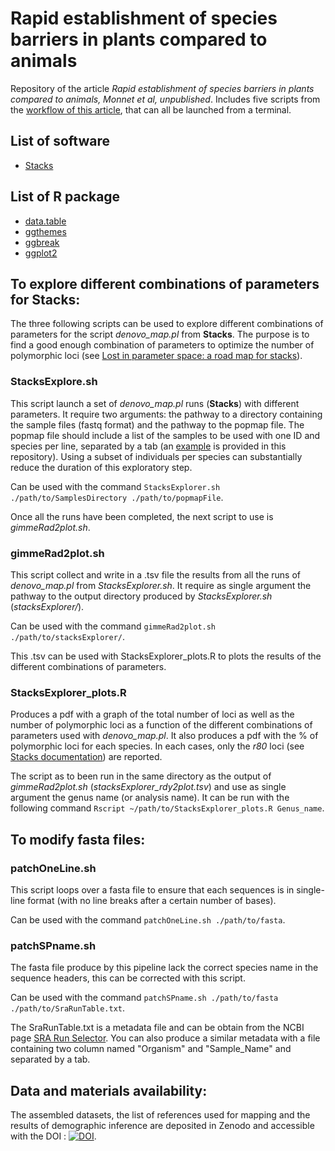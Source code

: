 # Rapid establishment of species barriers in plants compared to animals
Repository of the article *Rapid establishment of species barriers in plants compared to animals, Monnet et al, unpublished*.
Includes five scripts from the [workflow of this article](https://github.com/Ladarwall/Greenworld/blob/main/workflow_diagram.pdf), that can all be launched from a terminal.

## List of software
- [Stacks](https://catchenlab.life.illinois.edu/stacks/)
## List of R package
- [data.table](https://rdrr.io/cran/data.table/)
- [ggthemes](https://cran.r-project.org/web/packages/ggthemes/index.html)
- [ggbreak](https://github.com/YuLab-SMU/ggbreak)
- [ggplot2](https://ggplot2.tidyverse.org/)


## To explore different combinations of parameters for **Stacks**:
The three following scripts can be used to explore different combinations of parameters for the script *denovo_map.pl* from **Stacks**.
The purpose is to find a good enough combination of parameters to optimize the number of polymorphic loci (see [Lost in parameter space: a road map for stacks](https://doi.org/10.1111/2041-210X.12775)).

### StacksExplore.sh
This script launch a set of *denovo_map.pl* runs (**Stacks**) with different parameters. It require two arguments: the pathway to a directory containing the sample files (fastq format) and the pathway to the popmap file.
The popmap file should include a list of the samples to be used with one ID and species per line, separated by a tab (an [example](https://github.com/Ladarwall/Greenworld/blob/main/popmap_file_example.txt) is provided in this repository).
Using a subset of individuals per species can substantially reduce the duration of this exploratory step.

Can be used with the command `StacksExplorer.sh ./path/to/SamplesDirectory ./path/to/popmapFile`.

Once all the runs have been completed, the next script to use is *gimmeRad2plot.sh*.

### gimmeRad2plot.sh
This script collect and write in a .tsv file the results from all the runs of *denovo_map.pl* from *StacksExplorer.sh*.
It require as single argument the pathway to the output directory produced by *StacksExplorer.sh* (*stacksExplorer/*).

Can be used with the command `gimmeRad2plot.sh ./path/to/stacksExplorer/`.

This .tsv can be used with StacksExplorer_plots.R to plots the results of the different combinations of parameters.

### StacksExplorer_plots.R
Produces a pdf with a graph of the total number of loci as well as the number of polymorphic loci as a function of the different combinations of parameters used with *denovo_map.pl*.
It also produces a pdf with the % of polymorphic loci for each species. In each cases, only the *r80* loci (see [Stacks documentation](https://catchenlab.life.illinois.edu/stacks/)) are reported.

The script as to been run in the same directory as the output of *gimmeRad2plot.sh* (*stacksExplorer_rdy2plot.tsv*) and use as single argument the genus name (or analysis name). It can be run with the following command `Rscript ~/path/to/StacksExplorer_plots.R Genus_name`.


## To modify fasta files:
### patchOneLine.sh
This script loops over a fasta file to ensure that each sequences is in single-line format (with no line breaks after a certain number of bases).

Can be used with the command `patchOneLine.sh ./path/to/fasta`.

### patchSPname.sh
The fasta file produce by this pipeline lack the correct species name in the sequence headers, this can be corrected with this script.

Can be used with the command `patchSPname.sh ./path/to/fasta ./path/to/SraRunTable.txt`.

The SraRunTable.txt is a metadata file and can be obtain from the NCBI page [SRA Run Selector](https://www.ncbi.nlm.nih.gov/Traces/study/). You can also produce a similar metadata with a file containing two column named "Organism" and "Sample_Name" and separated by a tab.

## Data and materials availability:
The assembled datasets, the list of references used for mapping and the results of demographic inference are deposited in Zenodo and accessible with the DOI :
[![DOI](https://zenodo.org/badge/DOI/10.5281/zenodo.8028615.svg)](https://doi.org/10.5281/zenodo.8028615).
